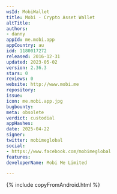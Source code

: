 ```yaml
---
wsId: MobiWallet
title: Mobi - Crypto Asset Wallet
altTitle: 
authors:
- danny
appId: me.mobi.app
appCountry: au
idd: 1180017272
released: 2016-12-31
updated: 2023-05-02
version: 2.36.3
stars: 0
reviews: 0
website: http://www.mobi.me
repository: 
issue: 
icon: me.mobi.app.jpg
bugbounty: 
meta: obsolete
verdict: custodial
appHashes: 
date: 2025-04-22
signer: 
twitter: mobimeglobal
social:
- https://www.facebook.com/mobimeglobal
features: 
developerName: Mobi Me Limited

---
```


{% include copyFromAndroid.html %}
